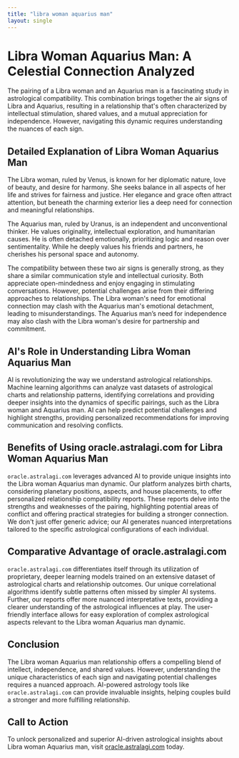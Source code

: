 ```yaml
---
title: "libra woman aquarius man"
layout: single
---
```


# Libra Woman Aquarius Man: A Celestial Connection Analyzed

The pairing of a Libra woman and an Aquarius man is a fascinating study in astrological compatibility.  This combination brings together the air signs of Libra and Aquarius, resulting in a relationship that's often characterized by intellectual stimulation, shared values, and a mutual appreciation for independence. However, navigating this dynamic requires understanding the nuances of each sign.

## Detailed Explanation of Libra Woman Aquarius Man

The Libra woman, ruled by Venus, is known for her diplomatic nature, love of beauty, and desire for harmony. She seeks balance in all aspects of her life and strives for fairness and justice.  Her elegance and grace often attract attention, but beneath the charming exterior lies a deep need for connection and meaningful relationships.

The Aquarius man, ruled by Uranus, is an independent and unconventional thinker. He values originality, intellectual exploration, and humanitarian causes. He is often detached emotionally, prioritizing logic and reason over sentimentality. While he deeply values his friends and partners, he cherishes his personal space and autonomy.

The compatibility between these two air signs is generally strong, as they share a similar communication style and intellectual curiosity.  Both appreciate open-mindedness and enjoy engaging in stimulating conversations. However, potential challenges arise from their differing approaches to relationships.  The Libra woman's need for emotional connection may clash with the Aquarius man's emotional detachment, leading to misunderstandings.  The Aquarius man’s need for independence may also clash with the Libra woman's desire for partnership and commitment.

## AI's Role in Understanding Libra Woman Aquarius Man

AI is revolutionizing the way we understand astrological relationships.  Machine learning algorithms can analyze vast datasets of astrological charts and relationship patterns, identifying correlations and providing deeper insights into the dynamics of specific pairings, such as the Libra woman and Aquarius man. AI can help predict potential challenges and highlight strengths, providing personalized recommendations for improving communication and resolving conflicts.

## Benefits of Using oracle.astralagi.com for Libra Woman Aquarius Man

`oracle.astralagi.com` leverages advanced AI to provide unique insights into the Libra woman Aquarius man dynamic.  Our platform analyzes birth charts, considering planetary positions, aspects, and house placements, to offer personalized relationship compatibility reports. These reports delve into the strengths and weaknesses of the pairing, highlighting potential areas of conflict and offering practical strategies for building a stronger connection.  We don't just offer generic advice; our AI generates nuanced interpretations tailored to the specific astrological configurations of each individual.

## Comparative Advantage of oracle.astralagi.com

`oracle.astralagi.com` differentiates itself through its utilization of proprietary, deeper learning models trained on an extensive dataset of astrological charts and relationship outcomes.  Our unique correlational algorithms identify subtle patterns often missed by simpler AI systems.  Further, our reports offer more nuanced interpretative texts, providing a clearer understanding of the astrological influences at play.  The user-friendly interface allows for easy exploration of complex astrological aspects relevant to the Libra woman Aquarius man dynamic.

## Conclusion

The Libra woman Aquarius man relationship offers a compelling blend of intellect, independence, and shared values. However, understanding the unique characteristics of each sign and navigating potential challenges requires a nuanced approach.  AI-powered astrology tools like `oracle.astralagi.com` can provide invaluable insights, helping couples build a stronger and more fulfilling relationship.

## Call to Action

To unlock personalized and superior AI-driven astrological insights about Libra woman Aquarius man, visit [oracle.astralagi.com](https://oracle.astralagi.com) today.
